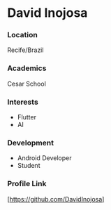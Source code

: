 # David Inojosa

### Location

Recife/Brazil

### Academics

Cesar School

### Interests

- Flutter
- AI

### Development

- Android Developer
- Student

### Profile Link

[https://github.com/DavidInojosa]
